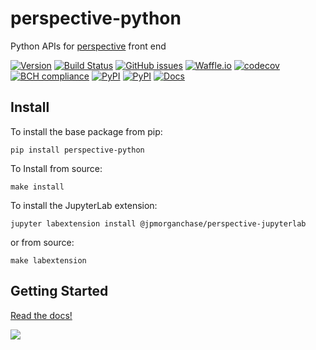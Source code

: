 # perspective-python
Python APIs for [perspective](https://github.com/jpmorganchase/perspective) front end

[![Version](https://img.shields.io/badge/version-0.0.3-lightgrey.svg)](https://img.shields.io/badge/version-0.0.3-lightgrey.svg)
[![Build Status](https://travis-ci.org/timkpaine/perspective-python.svg?branch=master)](https://travis-ci.org/timkpaine/perspective-python)
[![GitHub issues](https://img.shields.io/github/issues/timkpaine/perspective-python.svg)]()
[![Waffle.io](https://badge.waffle.io/timkpaine/perspective-python.svg?label=ready&title=Ready)](http://waffle.io/timkpaine/perspective-python)
[![codecov](https://codecov.io/gh/timkpaine/perspective-python/branch/master/graph/badge.svg)](https://codecov.io/gh/timkpaine/perspective-python)
[![BCH compliance](https://bettercodehub.com/edge/badge/timkpaine/perspective-python?branch=master)](https://bettercodehub.com/)
[![PyPI](https://img.shields.io/pypi/v/perspective-python.svg)]()
[![PyPI](https://img.shields.io/pypi/l/perspective-python.svg)]()
[![Docs](https://img.shields.io/readthedocs/perspective-python.svg)]()

## Install
To install the base package from pip:

`pip install perspective-python`

To Install from source:

`make install`


To install the JupyterLab extension:

`jupyter labextension install @jpmorganchase/perspective-jupyterlab`

or from source:

`make labextension`

## Getting Started
[Read the docs!](http://perspective-python.readthedocs.io/en/latest/index.html)

![](https://github.com/timkpaine/perspective-python/raw/master/docs/img/scatter.png)